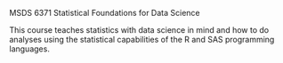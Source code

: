 MSDS 6371 Statistical Foundations for Data Science

This course teaches statistics with data science in mind and how to do analyses using the statistical capabilities of the R and SAS programming languages.
